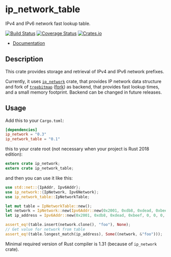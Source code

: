ip_network_table
========

IPv4 and IPv6 network fast lookup table.

[![Build Status](https://travis-ci.org/JakubOnderka/ip_network_table.svg?branch=master)](https://travis-ci.org/JakubOnderka/ip_network_table)
[![Coverage Status](https://coveralls.io/repos/github/JakubOnderka/ip_network_table/badge.svg?branch=master)](https://coveralls.io/github/JakubOnderka/ip_network_table?branch=master)
[![Crates.io](https://img.shields.io/crates/v/ip_network_table.svg)](https://crates.io/crates/ip_network_table)

- [Documentation](https://docs.rs/ip_network_table)

## Description
This crate provides storage and retrieval of IPv4 and IPv6 network prefixes.

Currently, it uses [`ip_network`](https://github.com/JakubOnderka/ip_network) crate, that provides IP network data structure and fork of
 [`treebitmap`](https://github.com/hroi/treebitmap) ([fork](https://github.com/JakubOnderka/treebitmap)) as backend, that provides fast lookup times, and a small memory footprint. Backend can be changed in future releases.

## Usage

Add this to your `Cargo.toml`:

```toml
[dependencies]
ip_network = "0.3"
ip_network_table = "0.1"
```

this to your crate root (not necessary when your project is Rust 2018 edition):

```rust
extern crate ip_network;
extern crate ip_network_table;
```

and then you can use it like this:

```rust
use std::net::{IpAddr, Ipv6Addr};
use ip_network::{IpNetwork, Ipv6Network};
use ip_network_table::IpNetworkTable;

let mut table = IpNetworkTable::new();
let network = IpNetwork::new(Ipv6Addr::new(0x2001, 0xdb8, 0xdead, 0xbeef, 0, 0, 0, 0), 64).unwrap();
let ip_address = Ipv6Addr::new(0x2001, 0xdb8, 0xdead, 0xbeef, 0, 0, 0, 0x1);

assert_eq!(table.insert(network.clone(), "foo"), None);
// Get value for network from table
assert_eq!(table.longest_match(ip_address), Some((network, &"foo")));
```

Minimal required version of Rust compiler is 1.31 (because of `ip_network` crate). 
